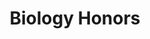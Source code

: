 ---
title: "Biology Honors"
permalink: /resources/biology_honors
author_profile: false
header:
  overlay_image: /assets/images/mushrooms.jpg 
  overlay_filter: 0.5
  caption: "Photo credit: [**'Visually Us' on Pexels**](https://www.pexels.com/photo/white-fungi-1643416/)"
---
